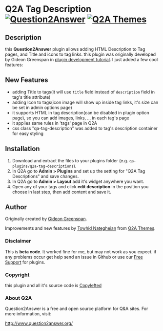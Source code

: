 # Q2A Tag Description [![Question2Answer](http://qa-themes.com/files/q2a-logo.png)](http://www.question2answer.org/) [![Q2A Themes](http://qa-themes.com/files/qa-logo.jpg)](http://qa-themes.com/)

## Description
this **Question2Answer** plugin allows adding HTML Description to Tag pages, and Title and icons to tag links.
this plugin was originally developed by Gideon Greenspan in [plugin development tutorial](http://www.question2answer.org/plugins-tutorial.php). I just added a few cool features:

## New Features
- adding Title to tags(it will use `title` field instead of `description` field in tag's title attribute)
- adding Icon to tags(icon image will show up inside tag links, it's size can be set in admin options page)
- it supports HTML in tag description(can be disabled in plugin option page), so you can add images, links, ... in each tag's page
- it applies same rules in 'tags' page in Q2A
- css class "qa-tag-description" was added to tag's description container for easy styling

## Installation

1. Download and extract the files to your plugins folder (e.g. `qa-plugins/q2a-tag-descriptions`).
2. In Q2A go to **Admin > Plugins** and set up the setting for "Q2A Tag Descriptions" and save changes.
3. In Q2A go to **Admin > Layout** add it's widget anywhere you want.
4. Open any of your tags and click **edit description** in the position you choose in last step, then add content and save it.


## Author
Originally created by [Gideon Greenspan](http://www.gidgreen.com/).

Improvements and new features by [Towhid Nategheian](http://TowhidN.com) from [Q2A Themes](http://QA-Themes.com).

### Disclaimer
This is **beta code**. It worked fine for me, but may not work as you expect. if any problems occur get help send an issue in Github or use our [Free Support](http://qa-themes.com/forums/forum/plugins-support) for plugins.

### Copyright
this plugin and all it's source code is [Copylefted](http://en.wikipedia.org/wiki/Copyleft)

### About Q2A

Question2Answer is a free and open source platform for Q&A sites. For more information, visit:

http://www.question2answer.org/
